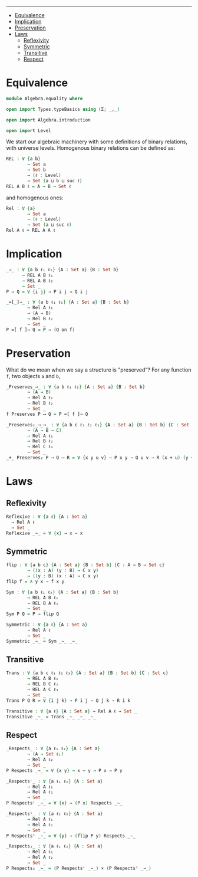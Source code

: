 <!-- START doctoc generated TOC please keep comment here to allow auto update -->
<!-- DON'T EDIT THIS SECTION, INSTEAD RE-RUN doctoc TO UPDATE -->
****

- [Equivalence](#equivalence)
- [Implication](#implication)
- [Preservation](#preservation)
- [Laws](#laws)
  - [Reflexivity](#reflexivity)
  - [Symmetric](#symmetric)
  - [Transitive](#transitive)
  - [Respect](#respect)

<!-- END doctoc generated TOC please keep comment here to allow auto update -->


# Equivalence

```agda
module Algebra.equality where

open import Types.typeBasics using (Σ; _,_)

open import Algebra.introduction

open import Level
```

We start our algebraic machinery with some definitions of binary relations, with universe levels. Homogenous binary relations can be defined as:

```agda
REL : ∀ {a b}
        → Set a
        → Set b
        → (ℓ : Level)
        → Set (a ⊔ b ⊔ suc ℓ)
REL A B ℓ = A → B → Set ℓ
```

and homogenous ones:

```agda
Rel : ∀ {a}
        → Set a
        → (ℓ : Level)
        → Set (a ⊔ suc ℓ)
Rel A ℓ = REL A A ℓ
```

# Implication

```agda
_⇒_ : ∀ {a b ℓ₁ ℓ₂} {A : Set a} {B : Set b}
      → REL A B ℓ₁
      → REL A B ℓ₂
      → Set _
P ⇒ Q = ∀ {i j} → P i j → Q i j
```

```agda
_=[_]⇒_ : ∀ {a b ℓ₁ ℓ₂} {A : Set a} {B : Set b}
        → Rel A ℓ₁
        → (A → B)
        → Rel B ℓ₂
        → Set _
P =[ f ]⇒ Q = P ⇒ (Q on f)
```

# Preservation

What do we mean when we say a structure is "preserved"? For any function `f`, two objects `a` and `b`,

```agda
_Preserves_⟶_ : ∀ {a b ℓ₁ ℓ₂} {A : Set a} {B : Set b}
        → (A → B)
        → Rel A ℓ₁
        → Rel B ℓ₂
        → Set _
f Preserves P ⟶ Q = P =[ f ]⇒ Q

_Preserves₂_⟶_⟶_ : ∀ {a b c ℓ₁ ℓ₂ ℓ₃} {A : Set a} {B : Set b} {C : Set c}
        → (A → B → C)
        → Rel A ℓ₁
        → Rel B ℓ₂
        → Rel C ℓ₃
        → Set _
_+_ Preserves₂ P ⟶ Q ⟶ R = ∀ {x y u v} → P x y → Q u v → R (x + u) (y + v)
```

# Laws

## Reflexivity

```agda
Reflexive : ∀ {a ℓ} {A : Set a}
  → Rel A ℓ
  → Set _
Reflexive _∼_ = ∀ {x} → x ∼ x
```

## Symmetric

```agda
flip : ∀ {a b c} {A : Set a} {B : Set b} {C : A → B → Set c}
        → ((x : A) (y : B) → C x y)
        → ((y : B) (x : A) → C x y)
flip f = λ y x → f x y

Sym : ∀ {a b ℓ₁ ℓ₂} {A : Set a} {B : Set b}
        → REL A B ℓ₁
        → REL B A ℓ₂
        → Set _
Sym P Q = P ⇒ flip Q

Symmetric : ∀ {a ℓ} {A : Set a}
        → Rel A ℓ
        → Set _
Symmetric _∼_ = Sym _∼_ _∼_
```

## Transitive

```agda
Trans : ∀ {a b c ℓ₁ ℓ₂ ℓ₃} {A : Set a} {B : Set b} {C : Set c}
        → REL A B ℓ₁
        → REL B C ℓ₂
        → REL A C ℓ₃
        → Set _
Trans P Q R = ∀ {i j k} → P i j → Q j k → R i k

Transitive : ∀ {a ℓ} {A : Set a} → Rel A ℓ → Set _
Transitive _∼_ = Trans _∼_ _∼_ _∼_
```

## Respect

```agda
_Respects_ : ∀ {a ℓ₁ ℓ₂} {A : Set a}
        → (A → Set ℓ₁)
        → Rel A ℓ₂
        → Set _
P Respects _∼_ = ∀ {x y} → x ∼ y → P x → P y

_Respectsʳ_ : ∀ {a ℓ₁ ℓ₂} {A : Set a}
        → Rel A ℓ₁
        → Rel A ℓ₂
        → Set _
P Respectsʳ _∼_ = ∀ {x} → (P x) Respects _∼_

_Respectsˡ_ : ∀ {a ℓ₁ ℓ₂} {A : Set a}
        → Rel A ℓ₁
        → Rel A ℓ₂
        → Set _
P Respectsˡ _∼_ = ∀ {y} → (flip P y) Respects _∼_

_Respects₂_ : ∀ {a ℓ₁ ℓ₂} {A : Set a}
        → Rel A ℓ₁
        → Rel A ℓ₂
        → Set _
P Respects₂ _∼_ = (P Respectsʳ _∼_) × (P Respectsˡ _∼_)
```
